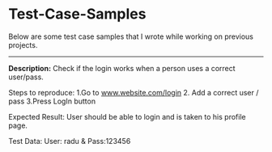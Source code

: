 # Test-Case-Samples

Below are some test case samples that I wrote while working on previous projects.

-------------------

**Description:**
Check if the login works when a person uses a correct user/pass.

Steps to reproduce:
1.Go to www.website.com/login
2. Add a correct user / pass
3.Press LogIn button

Expected Result:
User should be able to login and is taken to his profile page.

Test Data:
User: radu & Pass:123456

